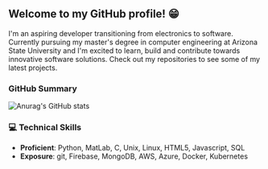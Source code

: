 ## Welcome to my GitHub profile! 😁
I'm an aspiring developer transitioning from electronics to software. Currently pursuing my master's degree in computer engineering at Arizona State University and I'm excited to learn, build and contribute towards innovative software solutions. Check out my repositories to see some of my latest projects.

### GitHub Summary
![Anurag's GitHub stats](https://github-readme-stats.vercel.app/api?username=anuraghazra&show_icons=true&theme=transparent)

### 💻 Technical Skills
- **Proficient**: Python, MatLab, C, Unix, Linux, HTML5, Javascript, SQL
- **Exposure**: git, Firebase, MongoDB, AWS, Azure, Docker, Kubernetes



<!--
**Sreeharsha98/Sreeharsha98** is a ✨ _special_ ✨ repository because its `README.md` (this file) appears on your GitHub profile.

Here are some ideas to get you started:

- 🔭 I’m currently working on ...
- 🌱 I’m currently learning ...
- 👯 I’m looking to collaborate on ...
- 🤔 I’m looking for help with ...
- 💬 Ask me about ...
- 📫 How to reach me: ...
- 😄 Pronouns: ...
- ⚡ Fun fact: ...
-->
